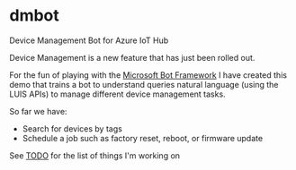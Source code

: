 # dmbot
Device Management Bot for Azure IoT Hub

Device Management is a new feature that has just been rolled out.

For the fun of playing with the [Microsoft Bot Framework](https://dev.botframework.com/) I have created this demo that trains a bot to understand
queries natural language (using the LUIS APIs) to manage different device management tasks.

So far we have: 
- Search for devices by tags
- Schedule a job such as factory reset, reboot, or firmware update 

See [TODO](TODO.md) for the list of things I'm working on